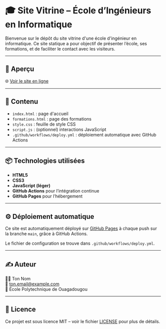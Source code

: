 # 🎓 Site Vitrine – École d’Ingénieurs en Informatique

Bienvenue sur le dépôt du site vitrine d'une école d'ingénieur en informatique. Ce site statique a pour objectif de présenter l’école, ses formations, et de faciliter le contact avec les visiteurs.

---

## 🚀 Aperçu

🌐 [Voir le site en ligne](https://ton-utilisateur.github.io/ton-depot/)

---

## 📁 Contenu

- `index.html` : page d'accueil
- `formations.html` : page des formations
- `style.css` : feuille de style CSS
- `script.js` : (optionnel) interactions JavaScript
- `.github/workflows/deploy.yml` : déploiement automatique avec GitHub Actions

---

## 📦 Technologies utilisées

- **HTML5**
- **CSS3**
- **JavaScript (léger)**
- **GitHub Actions** pour l’intégration continue
- **GitHub Pages** pour l’hébergement

---

## ⚙️ Déploiement automatique

Ce site est automatiquement déployé sur [GitHub Pages](https://pages.github.com/) à chaque push sur la branche `main`, grâce à GitHub Actions.

Le fichier de configuration se trouve dans `.github/workflows/deploy.yml`.

---

## ✍️ Auteur

👨‍💻 Ton Nom  
📧 [ton.email@example.com](mailto:ton.email@example.com)  
📍 École Polytechnique de Ouagadougou

---

## 📜 Licence

Ce projet est sous licence MIT – voir le fichier [LICENSE](LICENSE) pour plus de détails.
